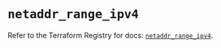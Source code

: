 # `netaddr_range_ipv4`

Refer to the Terraform Registry for docs: [`netaddr_range_ipv4`](https://registry.terraform.io/providers/ferlab-ste-justine/netaddr/0.5.1/docs/resources/range_ipv4).

